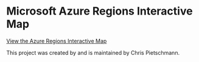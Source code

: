 # Microsoft Azure Regions Interactive Map


[View the Azure Regions Interactive Map](https://build5nines.com/map-azure-regions)

This project was created by and is maintained by Chris Pietschmann.
